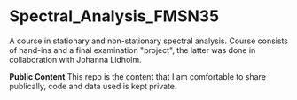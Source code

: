 # Spectral_Analysis_FMSN35

A course in stationary and non-stationary spectral analysis. Course consists of hand-ins and a final examination "project", the latter was done in collaboration with Johanna Lidholm. 

**Public Content** 
This repo is the content that I am comfortable to share publically, code and data used is kept private. 
